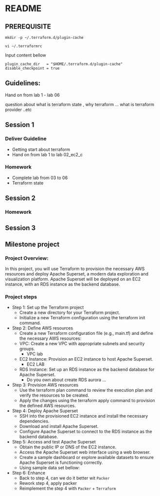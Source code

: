 # README

## PREREQUISITE

```shell 
mkdir -p ~/.terraform.d/plugin-cache
```

```shell
vi ~/.terraformrc
```

Input content bellow

```text
plugin_cache_dir   = "$HOME/.terraform.d/plugin-cache" 
disable_checkpoint = true 
```

## Guidelines:

Hand on from lab 1 - lab 06

question about what is terraform state , why terraform ...
what is terraform provider ..etc

## Session 1

### Deliver Guideline

- Getting start about terraform
- Hand on from lab 1 to lab 02_ec2_c

### Homework

- Complete lab from 03 to 06
- Terraform state 

## Session 2

### Homework

## Session 3

## Milestone project

### Project Overview:

In this project, you will use Terraform to provision the necessary AWS resources and deploy Apache Superset, a modern
data exploration and visualization platform. Apache Superset will be deployed on an EC2 instance, with an RDS instance
as the backend database.

### Project steps

- Step 1: Set up the Terraform project
    - Create a new directory for your Terraform project.
    - Initialize a new Terraform configuration using the terraform init command.
- Step 2: Define AWS resources
    - Create a new Terraform configuration file (e.g., main.tf) and define the necessary AWS resources:
    - VPC: Create a new VPC with appropriate subnets and security groups.
        - VPC lab
    - EC2 Instance: Provision an EC2 instance to host Apache Superset.
        - EC2 LAB
    - RDS Instance: Set up an RDS instance as the backend database for Apache Superset.
        - Do you own about create RDS aurora ...
- Step 3: Provision AWS resources
    - Use the terraform plan command to review the execution plan and verify the resources to be created.
    - Apply the changes using the terraform apply command to provision the defined AWS resources.
- Step 4: Deploy Apache Superset
    - SSH into the provisioned EC2 instance and install the necessary dependencies.
    - Download and install Apache Superset.
    - Configure Apache Superset to connect to the RDS instance as the backend database.
- Step 5: Access and test Apache Superset
    - Obtain the public IP or DNS of the EC2 instance.
    - Access the Apache Superset web interface using a web browser.
    - Create a sample dashboard or explore available datasets to ensure Apache Superset is functioning correctly.
    - Using sample data set bellow:
- Step 6: Enhance
    - Back to step 4, can we do it better wit `Packer`
    - Rework step 4, apply packer
    - Reimplement the step 4 with `Packer` + `Terraform`





